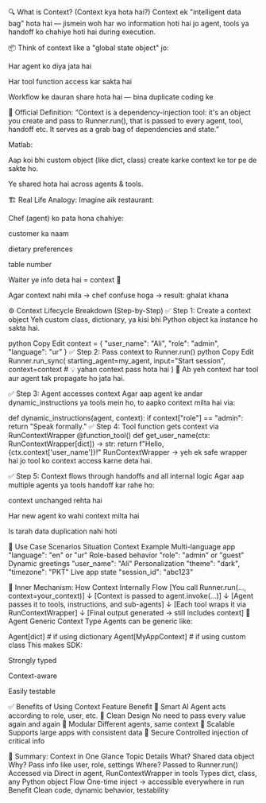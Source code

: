 🔍 What is Context? (Context kya hota hai?)
Context ek "intelligent data bag" hota hai — jismein woh har wo information hoti hai jo agent, tools ya handoff ko chahiye hoti hai during execution.

📦 Think of context like a "global state object" jo:

Har agent ko diya jata hai

Har tool function access kar sakta hai

Workflow ke dauran share hota hai — bina duplicate coding ke

🧠 Official Definition:
“Context is a dependency-injection tool: it's an object you create and pass to Runner.run(), that is passed to every agent, tool, handoff etc. It serves as a grab bag of dependencies and state.”

Matlab:

Aap koi bhi custom object (like dict, class) create karke context ke tor pe de sakte ho.

Ye shared hota hai across agents & tools.

🏗️ Real Life Analogy:
Imagine aik restaurant:

Chef (agent) ko pata hona chahiye:

customer ka naam

dietary preferences

table number

Waiter ye info deta hai = context 🎯

Agar context nahi mila → chef confuse hoga → result: ghalat khana

⚙️ Context Lifecycle Breakdown (Step-by-Step)
✅ Step 1: Create a context object
Yeh custom class, dictionary, ya kisi bhi Python object ka instance ho sakta hai.

python
Copy
Edit
context = {
  "user_name": "Ali",
  "role": "admin",
  "language": "ur"
}
✅ Step 2: Pass context to Runner.run()
python
Copy
Edit
Runner.run_sync(
  starting_agent=my_agent,
  input="Start session",
  context=context  # 💡 yahan context pass hota hai
)
📌 Ab yeh context har tool aur agent tak propagate ho jata hai.

✅ Step 3: Agent accesses context
Agar aap agent ke andar dynamic_instructions ya tools mein ho, to aapko context milta hai via:


def dynamic_instructions(agent, context):
    if context["role"] == "admin":
        return "Speak formally."
✅ Step 4: Tool function gets context via RunContextWrapper
@function_tool()
def get_user_name(ctx: RunContextWrapper[dict]) -> str:
    return f"Hello, {ctx.context['user_name']}!"
RunContextWrapper → yeh ek safe wrapper hai jo tool ko context access karne deta hai.

✅ Step 5: Context flows through handoffs and all internal logic
Agar aap multiple agents ya tools handoff kar rahe ho:

context unchanged rehta hai

Har new agent ko wahi context milta hai

Is tarah data duplication nahi hoti

🔁 Use Case Scenarios
Situation	Context Example
Multi-language app	"language": "en" or "ur"
Role-based behavior	"role": "admin" or "guest"
Dynamic greetings	"user_name": "Ali"
Personalization	"theme": "dark", "timezone": "PKT"
Live app state	"session_id": "abc123"

🧬 Inner Mechanism: How Context Internally Flow
[You call Runner.run(..., context=your_context)]
        ↓
[Context is passed to agent.invoke(...)]
        ↓
[Agent passes it to tools, instructions, and sub-agents]
        ↓
[Each tool wraps it via RunContextWrapper]
        ↓
[Final output generated → still includes context]
🧪 Agent Generic Context Type
Agents can be generic like:


Agent[dict]  # if using dictionary
Agent[MyAppContext]  # if using custom class
This makes SDK:

Strongly typed

Context-aware

Easily testable

✅ Benefits of Using Context
Feature	Benefit
🧠 Smart AI	Agent acts according to role, user, etc.
🧼 Clean Design	No need to pass every value again and again
🔀 Modular	Different agents, same context
🚀 Scalable	Supports large apps with consistent data
🔐 Secure	Controlled injection of critical info

📌 Summary: Context in One Glance
Topic	Details
What?	Shared data object
Why?	Pass info like user, role, settings
Where?	Passed to Runner.run()
Accessed via	Direct in agent, RunContextWrapper in tools
Types	dict, class, any Python object
Flow	One-time inject → accessible everywhere in run
Benefit	Clean code, dynamic behavior, testability
